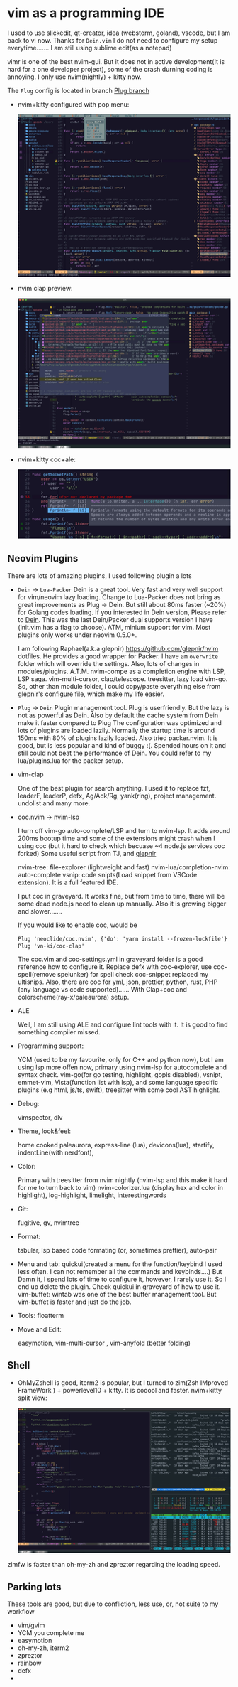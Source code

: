 # vim as a programming IDE

I used to use slickedit, qt-creator, idea (webstorm, goland), vscode, but I am back to vi now. Thanks for `Dein.vim` I do
not need to configure my setup everytime....... I am still using sublime edit(as a notepad)

vimr is one of the best nvim-gui. But it does not in active development(It is hard for a one developer
project), some of the crash durning coding is annoying. I only use nvim(nightly) + kitty now.

The `Plug` config is located in branch [Plug branch](https://github.com/ray-x/dotfiles/tree/zprezto-plug)

- nvim+kitty configured with pop menu:

     ![vim_ide with nvim+kitty](https://github.com/ray-x/dotfiles/blob/master/img/menu.jpg)

- nvim clap preview:

     ![vim_ide with nvim+kitty](https://github.com/ray-x/dotfiles/blob/master/img/clap.jpg)

- nvim+kitty coc+ale:

     ![vim_ide with nvim+kitty](https://github.com/ray-x/dotfiles/blob/master/img/coc_float_errorcheck.jpg)

## Neovim Plugins

There are lots of amazing plugins,
I used following plugin a lots

- `Dein` -> `Lua-Packer`
  Dein is a great tool. Very fast and very well support for vim/neovim lazy loading. Change to Lua-Packer does not
  bring as great improvements as Plug -> Dein. But still about 80ms faster (~20%) for Golang codes loading.
  If you interested in Dein version, Please refer to [Dein](https://github.com/ray-x/dotfiles/tree/nvim-comple).
  This was the last Dein/Packer dual supports version I have (init.vim has a flag to choose).
  ATM, minium support for vim. Most plugins only works under neovim 0.5.0+.

     I am following Raphael(a.k.a glepnir) https://github.com/glepnir/nvim dotfiles. He provides a good wrapper for
     Packer. I have an `overwrite` folder which will override the settings. Also, lots of changes in modules/plugins.
     A.T.M. nvim-compe as a completion engine with LSP, LSP saga. vim-multi-cursor, clap/telescope. treesitter,
     lazy load vim-go. So, other than module folder, I could copy/paste everything else from glepnir's configure file,
     which make my life easier.

- `Plug` -> `Dein`
  Plugin management tool.
  Plug is userfriendly. But the lazy is not as powerful as Dein. Also by default the cache system from Dein make it
  faster compared to Plug
  The configuration was optimized and lots of plugins are loaded lazily. Normally the startup time
  is around 150ms with 80% of plugins lazily loaded.
  Also tried packer.nvim. It is good, but is less popular and kind of buggy :(. Spended hours on it and
  still could not beat the performance of Dein. You could refer to my lua/plugins.lua for the packer setup.

- vim-clap

     One of the best plugin for search anything. I used it to replace fzf, leaderF, leaderP, defx, Ag/Ack/Rg, yank(ring), project management. undolist and many more.

- coc.nvim -> nvim-lsp

     I turn off vim-go auto-complete/LSP and turn to nvim-lsp. It adds around 200ms bootup time and some of the extensions
     might crash when I using coc (but it hard to check which becuase ~4 node.js services coc forked)
     Some useful script from TJ, and [glepnir](https://github.com/glepnir)

     nvim-tree: file-explorer (lightweight and fast)
     nvim-lua/completion-nvim: auto-complete
     vsnip: code snipts(Load snippet from VSCode extension). It is a full featured IDE.

     I put coc in graveyard. It works fine, but from time to time, there will be some dead node.js need to clean up manually.
     Also it is growing bigger and slower.......

     If you would like to enable coc, would be

     ```vim
     Plug 'neoclide/coc.nvim', {'do': 'yarn install --frozen-lockfile'}
     Plug 'vn-ki/coc-clap'
     ```

     The coc.vim and coc-settings.yml in graveyard folder is a good reference how to configure it.
     Replace defx with coc-explorer, use coc-spell(remove spelunker) for spell check
     coc-snippet replaced my ultisnips. Also, there are coc for yml, json, prettier, python, rust, PHP (any language vs code
     supported)......
     With Clap+coc and colorscheme(ray-x/paleaurora) setup.

- ALE

     Well, I am still using ALE and configure lint tools with it. It is good to find something compiler missed.

- Programming support:

     YCM (used to be my favourite, only for C++ and python now), but I am using lsp more offen now, primary using nvim-lsp for autocomplete and syntax check.
     vim-go(for go testing, highlight, gopls disabled), vsnipt, emmet-vim, Vista(function list with lsp), and some language specific plugins (e.g html, js/ts, swift), treesitter with some cool AST highlight.

- Debug:

     vimspector, dlv

- Theme, look&feel:

     home cooked paleaurora, express-line (lua), devicons(lua), startify, indentLine(with nerdfont),

- Color:

     Primary with treesitter from nvim nightly (nvim-lsp and this make it hard for me to turn back to vim)
     nvim-colorizer.lua (display hex and color in highlight), log-highlight, limelight, interestingwords

- Git:

     fugitive, gv, nvimtree

- Format:

     tabular, lsp based code formating (or, sometimes prettier), auto-pair

- Menu and tab:
  quickui(created a menu for the function/keybind I used less often. I can not remember all the commands and keybinds....)
  But Damn it, I spend lots of time to configure it, however, I rarely use it. So I end up delete the plugin. Check
  quickui in graveyard of how to use it.
  vim-buffet: wintab was one of the best buffer management tool. But vim-buffet is faster and just do the job.

- Tools: floatterm

- Move and Edit:

     easymotion, vim-multi-cursor
     , vim-anyfold (better folding)

## Shell

- OhMyZshell is good, iterm2 is popular, but I turned to zim(Zsh IMproved FrameWork
  ) + powerlevel10 + kitty. It is cooool and faster.
  nvim+kitty split view:

     ![vim_ide with nvim+kitty](https://github.com/ray-x/dotfiles/blob/master/img/kitty.jpg)

zimfw is faster than oh-my-zh and zpreztor regarding the loading speed.

## Parking lots

These tools are good, but due to confliction, less use, or, not suite to my workflow

- vim/gvim
- YCM you complete me
- easymotion
- oh-my-zh, iterm2
- zpreztor
- rainbow
- defx
-
